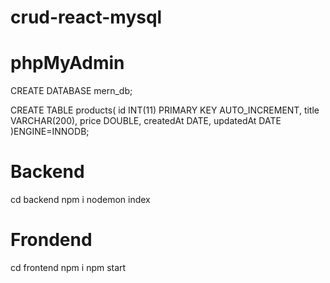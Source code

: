 ﻿# crud-react-mysql
 
# phpMyAdmin
 
CREATE DATABASE mern_db;

CREATE TABLE products(
id INT(11) PRIMARY KEY AUTO_INCREMENT,
title VARCHAR(200),
price DOUBLE,
createdAt DATE,
updatedAt DATE
)ENGINE=INNODB;

# Backend 

 cd backend
 npm i
 nodemon index

# Frondend

 cd frontend
 npm i
 npm start
